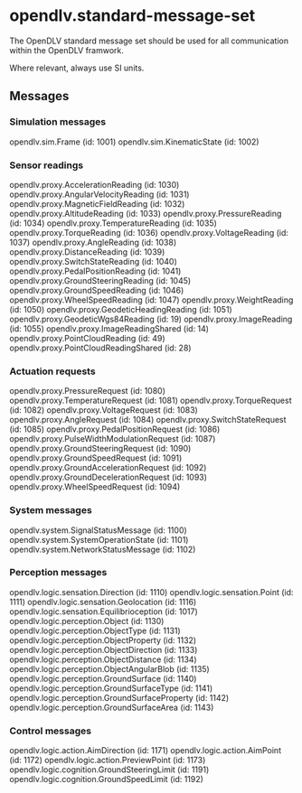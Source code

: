 # opendlv.standard-message-set

The OpenDLV standard message set should be used for all communication
within the OpenDLV framwork.

Where relevant, always use SI units.

## Messages

### Simulation messages

opendlv.sim.Frame (id: 1001)
opendlv.sim.KinematicState (id: 1002)

### Sensor readings

opendlv.proxy.AccelerationReading (id: 1030)
opendlv.proxy.AngularVelocityReading (id: 1031)
opendlv.proxy.MagneticFieldReading (id: 1032)
opendlv.proxy.AltitudeReading (id: 1033)
opendlv.proxy.PressureReading (id: 1034)
opendlv.proxy.TemperatureReading (id: 1035)
opendlv.proxy.TorqueReading (id: 1036)
opendlv.proxy.VoltageReading (id: 1037)
opendlv.proxy.AngleReading (id: 1038)
opendlv.proxy.DistanceReading (id: 1039)
opendlv.proxy.SwitchStateReading (id: 1040)
opendlv.proxy.PedalPositionReading (id: 1041)
opendlv.proxy.GroundSteeringReading (id: 1045)
opendlv.proxy.GroundSpeedReading (id: 1046)
opendlv.proxy.WheelSpeedReading (id: 1047)
opendlv.proxy.WeightReading (id: 1050)
opendlv.proxy.GeodeticHeadingReading (id: 1051)
opendlv.proxy.GeodeticWgs84Reading (id: 19)
opendlv.proxy.ImageReading (id: 1055)
opendlv.proxy.ImageReadingShared (id: 14)
opendlv.proxy.PointCloudReading (id: 49)
opendlv.proxy.PointCloudReadingShared (id: 28)

### Actuation requests

opendlv.proxy.PressureRequest (id: 1080)
opendlv.proxy.TemperatureRequest (id: 1081)
opendlv.proxy.TorqueRequest (id: 1082)
opendlv.proxy.VoltageRequest (id: 1083)
opendlv.proxy.AngleRequest (id: 1084)
opendlv.proxy.SwitchStateRequest (id: 1085)
opendlv.proxy.PedalPositionRequest (id: 1086)
opendlv.proxy.PulseWidthModulationRequest (id: 1087)
opendlv.proxy.GroundSteeringRequest (id: 1090)
opendlv.proxy.GroundSpeedRequest (id: 1091)
opendlv.proxy.GroundAccelerationRequest (id: 1092)
opendlv.proxy.GroundDecelerationRequest (id: 1093)
opendlv.proxy.WheelSpeedRequest (id: 1094)

### System messages

opendlv.system.SignalStatusMessage (id: 1100)
opendlv.system.SystemOperationState (id: 1101)
opendlv.system.NetworkStatusMessage (id: 1102)

### Perception messages

opendlv.logic.sensation.Direction (id: 1110)
opendlv.logic.sensation.Point (id: 1111)
opendlv.logic.sensation.Geolocation (id: 1116)
opendlv.logic.sensation.Equilibrioception (id: 1017)
opendlv.logic.perception.Object (id: 1130)
opendlv.logic.perception.ObjectType (id: 1131)
opendlv.logic.perception.ObjectProperty (id: 1132)
opendlv.logic.perception.ObjectDirection (id: 1133)
opendlv.logic.perception.ObjectDistance (id: 1134)
opendlv.logic.perception.ObjectAngularBlob (id: 1135)
opendlv.logic.perception.GroundSurface (id: 1140)
opendlv.logic.perception.GroundSurfaceType (id: 1141)
opendlv.logic.perception.GroundSurfaceProperty (id: 1142)
opendlv.logic.perception.GroundSurfaceArea (id: 1143)

### Control messages

opendlv.logic.action.AimDirection (id: 1171)
opendlv.logic.action.AimPoint (id: 1172)
opendlv.logic.action.PreviewPoint (id: 1173)
opendlv.logic.cognition.GroundSteeringLimit (id: 1191)
opendlv.logic.cognition.GroundSpeedLimit (id: 1192)
